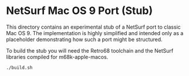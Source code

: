 # NetSurf Mac OS 9 Port (Stub)

This directory contains an experimental stub of a NetSurf port to classic
Mac OS 9. The implementation is highly simplified and intended only as a
placeholder demonstrating how such a port might be structured.

To build the stub you will need the Retro68 toolchain and the NetSurf
libraries compiled for m68k-apple-macos.

```bash
./build.sh
```
